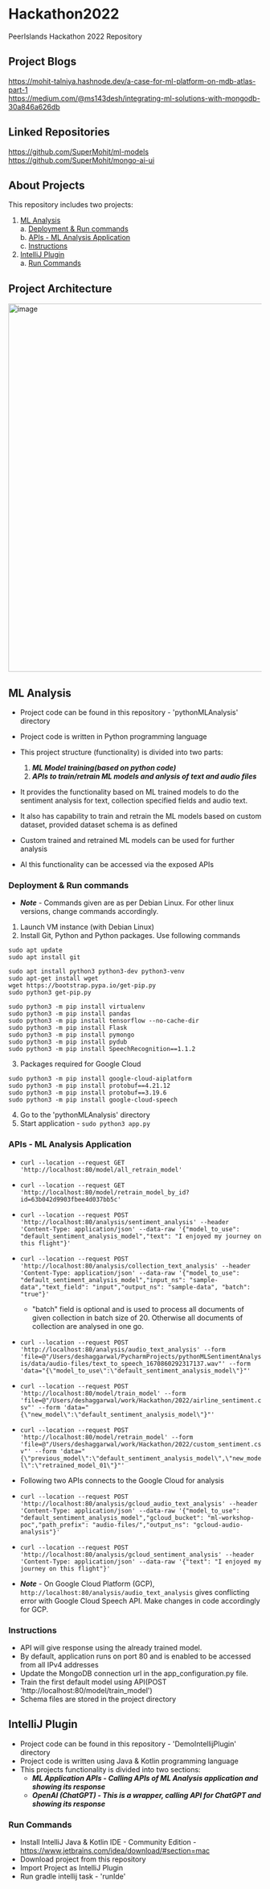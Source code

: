 # Hackathon2022
PeerIslands Hackathon 2022 Repository

## Project Blogs
https://mohit-talniya.hashnode.dev/a-case-for-ml-platform-on-mdb-atlas-part-1<br/>
https://medium.com/@ms143desh/integrating-ml-solutions-with-mongodb-30a846a626db

## Linked Repositories
https://github.com/SuperMohit/ml-models<br/>
https://github.com/SuperMohit/mongo-ai-ui

## About Projects
This repository includes two projects:
1. [ML Analysis](https://github.com/ms143desh/Hackathon2022#ml-analysis)<br/>
  a. [Deployment & Run commands](https://github.com/ms143desh/Hackathon2022#deployment--run-commands)<br/>
  b. [APIs - ML Analysis Application](https://github.com/ms143desh/Hackathon2022#apis---ml-analysis-application)<br/>
  c. [Instructions](https://github.com/ms143desh/Hackathon2022#instructions)<br/>
2. [IntelliJ Plugin](https://github.com/ms143desh/Hackathon2022#intellij-plugin)<br/>
  a. [Run Commands](https://github.com/ms143desh/Hackathon2022#run-commands)

## Project Architecture
<img width="731" alt="image" src="https://user-images.githubusercontent.com/19534198/212213814-7a3f4a97-db11-4db4-a2c5-280de492bf88.png">

## ML Analysis
- Project code can be found in this repository - 'pythonMLAnalysis' directory
- Project code is written in Python programming language
- This project structure (functionality) is divided into two parts:
  1. ***ML Model training(based on python code)***
  2. ***APIs to train/retrain ML models and anlysis of text and audio files***

- It provides the functionality based on ML trained models to do the sentiment analysis for text, collection specified fields and audio text.
- It also has capability to train and retrain the ML models based on custom dataset, provided dataset schema is as defined
- Custom trained and retrained ML models can be used for further analysis
- Al this functionality can be accessed via the exposed APIs

### Deployment & Run commands
- ***Note*** - Commands given are as per Debian Linux. For other linux versions, change commands accordingly.
1. Launch VM instance (with Debian Linux)
2. Install Git, Python and Python packages. Use following commands 
```
sudo apt update
sudo apt install git

sudo apt install python3 python3-dev python3-venv
sudo apt-get install wget
wget https://bootstrap.pypa.io/get-pip.py
sudo python3 get-pip.py

sudo python3 -m pip install virtualenv
sudo python3 -m pip install pandas
sudo python3 -m pip install tensorflow --no-cache-dir
sudo python3 -m pip install Flask
sudo python3 -m pip install pymongo
sudo python3 -m pip install pydub
sudo python3 -m pip install SpeechRecognition==1.1.2
```
3. Packages required for Google Cloud
```
sudo python3 -m pip install google-cloud-aiplatform
sudo python3 -m pip install protobuf==4.21.12
sudo python3 -m pip install protobuf==3.19.6
sudo python3 -m pip install google-cloud-speech
```
4. Go to the 'pythonMLAnalysis' directory
5. Start application - ```sudo python3 app.py```

### APIs - ML Analysis Application
- ```curl --location --request GET 'http://localhost:80/model/all_retrain_model'```

- ```curl --location --request GET 'http://localhost:80/model/retrain_model_by_id?id=63b042d9903fbee4d037bb5c'```

- ```curl --location --request POST 'http://localhost:80/analysis/sentiment_analysis' --header 'Content-Type: application/json' --data-raw '{"model_to_use": "default_sentiment_analysis_model","text": "I enjoyed my journey on this flight"}'```

- ```curl --location --request POST 'http://localhost:80/analysis/collection_text_analysis' --header 'Content-Type: application/json' --data-raw '{"model_to_use": "default_sentiment_analysis_model","input_ns": "sample-data","text_field": "input","output_ns": "sample-data", "batch": "true"}'```
  - "batch" field is optional and is used to process all documents of given collection in batch size of 20. Otherwise all documents of collection are analysed in one go.

- ```curl --location --request POST 'http://localhost:80/analysis/audio_text_analysis' --form 'file=@"/Users/deshaggarwal/PycharmProjects/pythonMLSentimentAnalysis/data/audio-files/text_to_speech_1670860292317137.wav"' --form 'data="{\"model_to_use\":\"default_sentiment_analysis_model\"}"'```

- ```curl --location --request POST 'http://localhost:80/model/train_model' --form 'file=@"/Users/deshaggarwal/work/Hackathon/2022/airline_sentiment.csv"' --form 'data="{\"new_model\":\"default_sentiment_analysis_model\"}"'```

- ```curl --location --request POST 'http://localhost:80/model/retrain_model' --form 'file=@"/Users/deshaggarwal/work/Hackathon/2022/custom_sentiment.csv"' --form 'data="{\"previous_model\":\"default_sentiment_analysis_model\",\"new_model\":\"retrained_model_01\"}"'```

- Following two APIs connects to the Google Cloud for analysis

- ```curl --location --request POST 'http://localhost:80/analysis/gcloud_audio_text_analysis' --header 'Content-Type: application/json' --data-raw '{"model_to_use": "default_sentiment_analysis_model","gcloud_bucket": "ml-workshop-poc","path_prefix": "audio-files/","output_ns": "gcloud-audio-analysis"}'```

- ```curl --location --request POST 'http://localhost:80/analysis/gcloud_sentiment_analysis' --header 'Content-Type: application/json' --data-raw '{"text": "I enjoyed my journey on this flight"}'```

- ***Note*** - On Google Cloud Platform (GCP), ```http://localhost:80/analysis/audio_text_analysis``` gives conflicting error with Google Cloud Speech API. Make changes in code accordingly for GCP.

### Instructions
- API will give response using the already trained model.
- By default, application runs on port 80 and is enabled to be accessed from all IPv4 addresses
- Update the MongoDB connection url in the app_configuration.py file.
- Train the first default model using API(POST 'http://localhost:80/model/train_model')
- Schema files are stored in the project directory

## IntelliJ Plugin
- Project code can be found in this repository - 'DemoIntellijPlugin' directory
- Project code is written using Java & Kotlin programming language
- This projects functionality is divided into two sections:
  - ***ML Application APIs - Calling APIs of ML Analysis application and showing its response***
  - ***OpenAI (ChatGPT) - This is a wrapper, calling API for ChatGPT and showing its response***

### Run Commands
- Install IntelliJ Java & Kotlin IDE - Community Edition - https://www.jetbrains.com/idea/download/#section=mac
- Download project from this repository
- Import Project as IntelliJ Plugin
- Run gradle intellij task - 'runIde'
